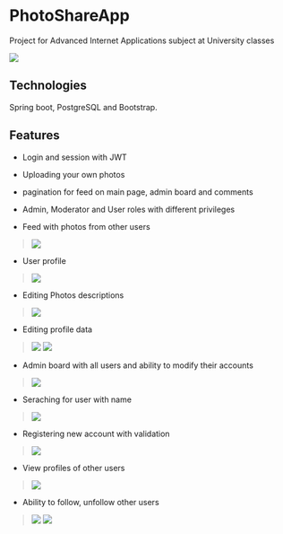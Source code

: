 # PhotoShareApp

Project for Advanced Internet Applications subject at University classes

![](screenshots/main_page.png)

## Technologies
Spring boot, PostgreSQL and Bootstrap.

## Features
* Login and session with JWT
* Uploading your own photos
* pagination for feed on main page, admin board and comments
* Admin, Moderator and User roles with different privileges

* Feed with photos from other users
> ![](screenshots/feed.jpg)
* User profile
> ![](screenshots/profile.jpg)
* Editing Photos descriptions
> ![](screenshots/description.png)
* Editing profile data
> ![](screenshots/edit-profile.jpg)
> ![](screenshots/edit-profile2.jpg)

* Admin board with all users and ability to modify their accounts
> ![](screenshots/admin_board.jpg)
* Seraching for user with name
> ![](screenshots/search.png)
* Registering new account with validation
> ![](screenshots/register.png)

* View profiles of other users
> ![](screenshots/animals.png)

* Ability to follow, unfollow other users
> ![](screenshots/followers.png)
> ![](screenshots/tortoise.png)


